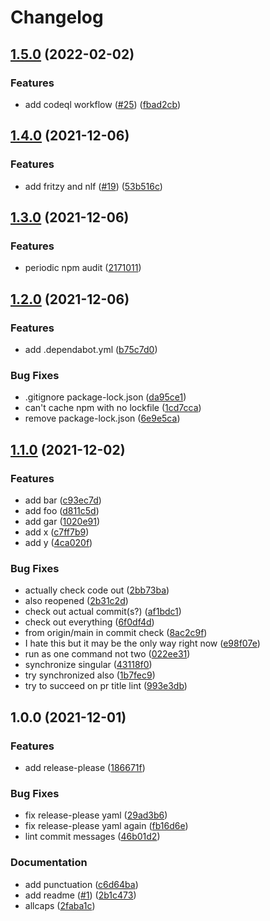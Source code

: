 # Changelog

## [1.5.0](https://www.github.com/wraithgar/conventional-test/compare/v1.4.0...v1.5.0) (2022-02-02)


### Features

* add codeql workflow ([#25](https://www.github.com/wraithgar/conventional-test/issues/25)) ([fbad2cb](https://www.github.com/wraithgar/conventional-test/commit/fbad2cb24360a095923645480756a7e151cd72d1))

## [1.4.0](https://www.github.com/wraithgar/conventional-test/compare/v1.3.0...v1.4.0) (2021-12-06)


### Features

* add fritzy and nlf ([#19](https://www.github.com/wraithgar/conventional-test/issues/19)) ([53b516c](https://www.github.com/wraithgar/conventional-test/commit/53b516cd586b0ef3a4f7a402561a02e96e3c35b2))

## [1.3.0](https://www.github.com/wraithgar/conventional-test/compare/v1.2.0...v1.3.0) (2021-12-06)


### Features

* periodic npm audit ([2171011](https://www.github.com/wraithgar/conventional-test/commit/2171011c328409b45a9608252e7a545d1598cffe))

## [1.2.0](https://www.github.com/wraithgar/conventional-test/compare/v1.1.0...v1.2.0) (2021-12-06)


### Features

* add .dependabot.yml ([b75c7d0](https://www.github.com/wraithgar/conventional-test/commit/b75c7d01f3a324a3439bd8304c0cc868007c8750))


### Bug Fixes

* .gitignore package-lock.json ([da95ce1](https://www.github.com/wraithgar/conventional-test/commit/da95ce1bf857c31cdc6c257a3035e730193fa99a))
* can't cache npm with no lockfile ([1cd7cca](https://www.github.com/wraithgar/conventional-test/commit/1cd7cca12bef101e9524b2c83ccec4e8869f02d0))
* remove package-lock.json ([6e9e5ca](https://www.github.com/wraithgar/conventional-test/commit/6e9e5ca188c877ce620eaf34a722d949a91ab358))

## [1.1.0](https://www.github.com/wraithgar/conventional-test/compare/v1.0.0...v1.1.0) (2021-12-02)


### Features

* add bar ([c93ec7d](https://www.github.com/wraithgar/conventional-test/commit/c93ec7d744dc49aba7678700dc79a00be62be1c5))
* add foo ([d811c5d](https://www.github.com/wraithgar/conventional-test/commit/d811c5d8535ce6da13105651574bfc2e983cf929))
* add gar ([1020e91](https://www.github.com/wraithgar/conventional-test/commit/1020e91a4e80acd472afa050283bfdef08c2dd06))
* add x ([c7ff7b9](https://www.github.com/wraithgar/conventional-test/commit/c7ff7b9f312594fe60bdbbb4e325b2798f77c387))
* add y ([4ca020f](https://www.github.com/wraithgar/conventional-test/commit/4ca020f86f20047532095f757c0b0c384c1a3252))


### Bug Fixes

* actually check code out ([2bb73ba](https://www.github.com/wraithgar/conventional-test/commit/2bb73ba2ef530af250ff98e524b9da65f9cbb87c))
* also reopened ([2b31c2d](https://www.github.com/wraithgar/conventional-test/commit/2b31c2d7d4347ffe54a1a33ee6ec9d1daccd37da))
* check out actual commit(s?) ([af1bdc1](https://www.github.com/wraithgar/conventional-test/commit/af1bdc1a71adfb125dc57586837ac75a2d1eebdd))
* check out everything ([6f0df4d](https://www.github.com/wraithgar/conventional-test/commit/6f0df4df2591c48387223f5a547e1a2faaa21e1c))
* from origin/main in commit check ([8ac2c9f](https://www.github.com/wraithgar/conventional-test/commit/8ac2c9ffb05b2d33d37bdc69a9c1b14f4cb787fc))
* I hate this but it may be the only way right now ([e98f07e](https://www.github.com/wraithgar/conventional-test/commit/e98f07e505d79095cc1a0dca922b9ffe5bf9d91a))
* run as one command not two ([022ee31](https://www.github.com/wraithgar/conventional-test/commit/022ee31411278883fef4b6d9d858b43ea26acbd1))
* synchronize singular ([43118f0](https://www.github.com/wraithgar/conventional-test/commit/43118f0670e2e843c19b6f786349e53fad1368da))
* try synchronized also ([1b7fec9](https://www.github.com/wraithgar/conventional-test/commit/1b7fec906ac61a17d0b0b5699a2e54529fc29624))
* try to succeed on pr title lint ([993e3db](https://www.github.com/wraithgar/conventional-test/commit/993e3db11a36ca1e715d4cf89089ded6fe6ed0b9))

## 1.0.0 (2021-12-01)


### Features

* add release-please ([186671f](https://www.github.com/wraithgar/conventional-test/commit/186671f5ac07c91e6baab9218d705a2611979482))


### Bug Fixes

* fix release-please yaml ([29ad3b6](https://www.github.com/wraithgar/conventional-test/commit/29ad3b6de4876620ea64b984787c5b6326d6d043))
* fix release-please yaml again ([fb16d6e](https://www.github.com/wraithgar/conventional-test/commit/fb16d6ebd581be3be414f430f7b425dc1efb0f00))
* lint commit messages ([46b01d2](https://www.github.com/wraithgar/conventional-test/commit/46b01d2124a7ccf68bec5d691213c50e10b4831f))


### Documentation

* add punctuation ([c6d64ba](https://www.github.com/wraithgar/conventional-test/commit/c6d64ba19d908933097a53f710d4ec39bf6f347f))
* add readme ([#1](https://www.github.com/wraithgar/conventional-test/issues/1)) ([2b1c473](https://www.github.com/wraithgar/conventional-test/commit/2b1c4731e5870da0528bfcc94027552adeb6672a))
* allcaps ([2faba1c](https://www.github.com/wraithgar/conventional-test/commit/2faba1cbf7a6715fc3c36de39d926f8a60808e0d))

